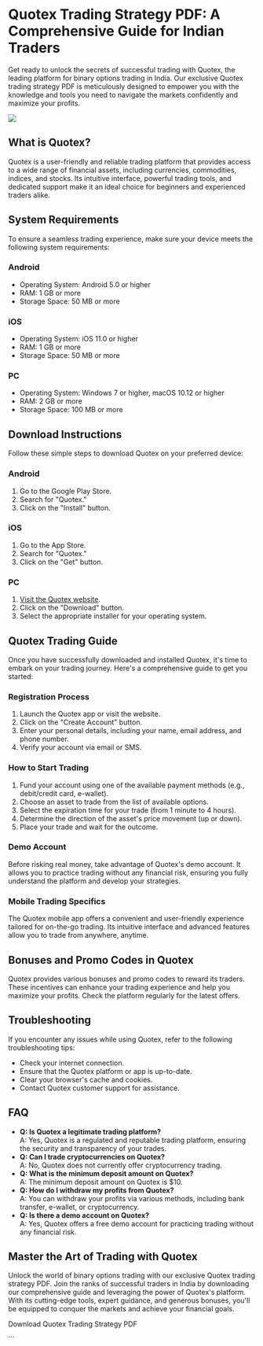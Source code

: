 # Quotex Trading Strategy PDF: A Comprehensive Guide for Indian Traders

Get ready to unlock the secrets of successful trading with Quotex, the
leading platform for binary options trading in India. Our exclusive
Quotex trading strategy PDF is meticulously designed to empower you with
the knowledge and tools you need to navigate the markets confidently and
maximize your profits.

[![](https://static.quotex.io/files/4_en/300_250.jpg)](https://traff.sbs/brokerqxlid)

## What is Quotex?

Quotex is a user-friendly and reliable trading platform that provides
access to a wide range of financial assets, including currencies,
commodities, indices, and stocks. Its intuitive interface, powerful
trading tools, and dedicated support make it an ideal choice for
beginners and experienced traders alike.

## System Requirements

To ensure a seamless trading experience, make sure your device meets the
following system requirements:

### Android

-   Operating System: Android 5.0 or higher
-   RAM: 1 GB or more
-   Storage Space: 50 MB or more

### iOS

-   Operating System: iOS 11.0 or higher
-   RAM: 1 GB or more
-   Storage Space: 50 MB or more

### PC

-   Operating System: Windows 7 or higher, macOS 10.12 or higher
-   RAM: 2 GB or more
-   Storage Space: 100 MB or more

## Download Instructions

Follow these simple steps to download Quotex on your preferred device:

### Android

1.  Go to the Google Play Store.
2.  Search for "Quotex."
3.  Click on the "Install" button.

### iOS

1.  Go to the App Store.
2.  Search for "Quotex."
3.  Click on the "Get" button.

### PC

1.  [Visit the Quotex
    website](\%22https://traff.sbs/brokerqxsignup\%22).
2.  Click on the "Download" button.
3.  Select the appropriate installer for your operating system.

## Quotex Trading Guide

Once you have successfully downloaded and installed Quotex, it\'s time
to embark on your trading journey. Here\'s a comprehensive guide to get
you started:

### Registration Process

1.  Launch the Quotex app or visit the website.
2.  Click on the "Create Account" button.
3.  Enter your personal details, including your name, email address, and
    phone number.
4.  Verify your account via email or SMS.

### How to Start Trading

1.  Fund your account using one of the available payment methods (e.g.,
    debit/credit card, e-wallet).
2.  Choose an asset to trade from the list of available options.
3.  Select the expiration time for your trade (from 1 minute to 4
    hours).
4.  Determine the direction of the asset\'s price movement (up or down).
5.  Place your trade and wait for the outcome.

### Demo Account

Before risking real money, take advantage of Quotex\'s demo account. It
allows you to practice trading without any financial risk, ensuring you
fully understand the platform and develop your strategies.

### Mobile Trading Specifics

The Quotex mobile app offers a convenient and user-friendly experience
tailored for on-the-go trading. Its intuitive interface and advanced
features allow you to trade from anywhere, anytime.

## Bonuses and Promo Codes in Quotex

Quotex provides various bonuses and promo codes to reward its traders.
These incentives can enhance your trading experience and help you
maximize your profits. Check the platform regularly for the latest
offers.

## Troubleshooting

If you encounter any issues while using Quotex, refer to the following
troubleshooting tips:

-   Check your internet connection.
-   Ensure that the Quotex platform or app is up-to-date.
-   Clear your browser\'s cache and cookies.
-   Contact Quotex customer support for assistance.

## FAQ

-   **Q: Is Quotex a legitimate trading platform?**\
    A: Yes, Quotex is a regulated and reputable trading platform,
    ensuring the security and transparency of your trades.
-   **Q: Can I trade cryptocurrencies on Quotex?**\
    A: No, Quotex does not currently offer cryptocurrency trading.
-   **Q: What is the minimum deposit amount on Quotex?**\
    A: The minimum deposit amount on Quotex is \$10.
-   **Q: How do I withdraw my profits from Quotex?**\
    A: You can withdraw your profits via various methods, including bank
    transfer, e-wallet, or cryptocurrency.
-   **Q: Is there a demo account on Quotex?**\
    A: Yes, Quotex offers a free demo account for practicing trading
    without any financial risk.

## Master the Art of Trading with Quotex

Unlock the world of binary options trading with our exclusive Quotex
trading strategy PDF. Join the ranks of successful traders in India by
downloading our comprehensive guide and leveraging the power of
Quotex\'s platform. With its cutting-edge tools, expert guidance, and
generous bonuses, you\'ll be equipped to conquer the markets and achieve
your financial goals.

Download Quotex Trading Strategy PDF

\`\`\`

